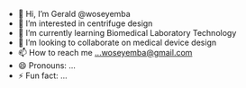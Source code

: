 - 👋 Hi, I’m Gerald @woseyemba
- 👀 I’m interested in centrifuge design
- 🌱 I’m currently learning Biomedical Laboratory Technology
- 💞️ I’m looking to collaborate on medical device design
- 📫 How to reach me ...woseyemba@gmail.com
- 😄 Pronouns: ...
- ⚡ Fun fact: ...

<!---
woseyemba/woseyemba is a ✨ special ✨ repository because its `README.md` (this file) appears on your GitHub profile.
You can click the Preview link to take a look at your changes.
--->
